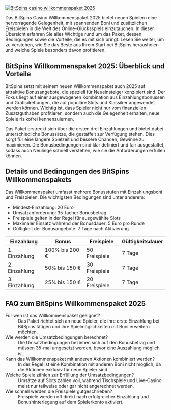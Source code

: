 [![BitSpins casino willkommenspaket 2025](https://123-caf.pages.dev/gitsignup.png)](https://vrmoo.ru/Bt82HjjY)

<p>Das BitSpins Casino Willkommenspaket 2025 bietet neuen Spielern eine hervorragende Gelegenheit, mit spannenden Boni und zusätzlichen Freispielen in die Welt des Online-Glücksspiels einzutauchen. In dieser Übersicht erfahren Sie alles Wichtige rund um das Paket, dessen Bedingungen sowie die Vorteile, die es mit sich bringt. Lesen Sie weiter, um zu verstehen, wie Sie das Beste aus Ihrem Start bei BitSpins herausholen und welche Spiele besonders davon profitieren.</p>  <h2>BitSpins Willkommenspaket 2025: Überblick und Vorteile</h2> <p>BitSpins setzt mit seinem neuen Willkommenspaket auch 2025 auf attraktive Bonusangebote, die speziell für Neueinsteiger konzipiert sind. Der Fokus liegt auf einer ausgewogenen Kombination aus Einzahlungsbonussen und Gratisdrehungen, die auf populäre Slots und Klassiker angewendet werden können. Wichtig ist, dass Spieler nicht nur vom finanziellen Zusatzguthaben profitieren, sondern auch die Gelegenheit erhalten, neue Spiele risikofrei kennenzulernen.</p>  <p>Das Paket erstreckt sich über die ersten drei Einzahlungen und bietet dabei unterschiedliche Bonussätze, die gestaffelt zur Verfügung stehen. Dies sorgt für eine längere Spielzeit und bessere Chancen, Gewinne zu maximieren. Die Bonusbedingungen sind klar definiert und fair ausgestaltet, sodass auch Neulinge schnell verstehen, wie sie die Anforderungen erfüllen können.</p>  <h2>Details und Bedingungen des BitSpins Willkommenspakets</h2> <p>Das Willkommenspaket umfasst mehrere Bonusstufen mit Einzahlungsboni und Freispielen. Die wichtigsten Bedingungen sind unter anderem:</p> <ul>   <li>Mindest-Einzahlung: 20 Euro</li>   <li>Umsatzanforderung: 35-facher Bonusbetrag</li>   <li>Freispiele gelten in der Regel für ausgewählte Slots</li>   <li>Maximaler Einsatz während der Bonusdauer: 5 Euro pro Runde</li>   <li>Gültigkeit der Bonusangebote: 7 Tage nach Aktivierung</li> </ul>  <table>   <thead>     <tr>       <th>Einzahlung</th>       <th>Bonus</th>       <th>Freispiele</th>       <th>Gültigkeitsdauer</th>     </tr>   </thead>   <tbody>     <tr>       <td>1. Einzahlung</td>       <td>100% bis 200 €</td>       <td>50 Freispiele</td>       <td>7 Tage</td>     </tr>     <tr>       <td>2. Einzahlung</td>       <td>50% bis 150 €</td>       <td>30 Freispiele</td>       <td>7 Tage</td>     </tr>     <tr>       <td>3. Einzahlung</td>       <td>25% bis 150 €</td>       <td>20 Freispiele</td>       <td>7 Tage</td>     </tr>   </tbody> </table>  <h2>FAQ zum BitSpins Willkommenspaket 2025</h2> <dl>   <dt>Für wen ist das Willkommenspaket geeignet?</dt>   <dd>Das Paket richtet sich an neue Spieler, die ihre erste Einzahlung bei BitSpins tätigen und ihre Spielmöglichkeiten mit Boni erweitern möchten.</dd>    <dt>Wie werden die Umsatzbedingungen berechnet?</dt>   <dd>Die Umsatzbedingungen beziehen sich auf den Bonusbetrag und müssen 35-mal umgesetzt werden, bevor eine Auszahlung möglich ist.</dd>    <dt>Kann das Willkommenspaket mit anderen Aktionen kombiniert werden?</dt>   <dd>In der Regel ist eine Kombination mit anderen Boni nicht möglich, da die Aktionen exklusiv für neue Spieler sind.</dd>    <dt>Welche Spiele zählen zur Erfüllung der Umsatzbedingungen?</dt>   <dd>Umsätze auf Slots zählen voll, während Tischspiele und Live-Casino meist nur teilweise oder gar nicht angerechnet werden.</dd>    <dt>Wie schnell werden die Freispiele gutgeschrieben?</dt>   <dd>Freispiele werden oft direkt nach erfolgreicher Einzahlung und Bonushinterlegung auf dem Spielerkonto aktiviert.</dd> </dl>